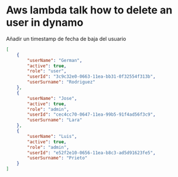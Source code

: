 # Aws lambda talk how to delete an user in dynamo

Añadir un timestamp de fecha de baja del usuario

```json
[
    {
        "userName": "German",
        "active": true,
        "role": "user",
        "userId": "3c9c32e0-0663-11ea-bb31-0f32554f313b",
        "userSurname": "Rodriguez"
    },
    {
        "userName": "Jose",
        "active": true,
        "role": "admin",
        "userId": "cec4cc70-0647-11ea-99b5-91f4ad56f3c9",
        "userSurname": "Lara"
    },
    {
        "userName": "Luis",
        "active": true,
        "role": "admin",
        "userId": "e52f2e10-0656-11ea-b8c3-ad5d91623fe5",
        "userSurname": "Prieto"
    }
]
```